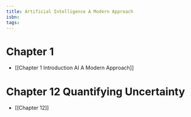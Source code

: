 ```yaml
---
title: Artificial Intelligence A Modern Approach
isbn: 
tags:
---
```


# Chapter 1

- [[Chapter 1 Introduction AI A Modern Approach]]


# Chapter 12 Quantifying Uncertainty

- [[Chapter 12]]